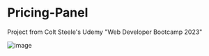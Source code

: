 # Pricing-Panel
Project from Colt Steele's Udemy "Web Developer Bootcamp 2023" 


![image](https://user-images.githubusercontent.com/35629701/233351415-5ca10421-6b73-4f1e-ad81-3680b817ad63.png)
